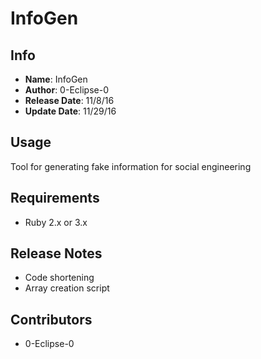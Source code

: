 # **InfoGen**
## **Info**
- **Name**: InfoGen
- **Author**: 0-Eclipse-0
- **Release Date**: 11/8/16
- **Update Date**: 11/29/16

## **Usage**
Tool for generating fake information for social engineering

## **Requirements**
- Ruby 2.x or 3.x

## **Release Notes**
- Code shortening
- Array creation script

## **Contributors**
- 0-Eclipse-0
